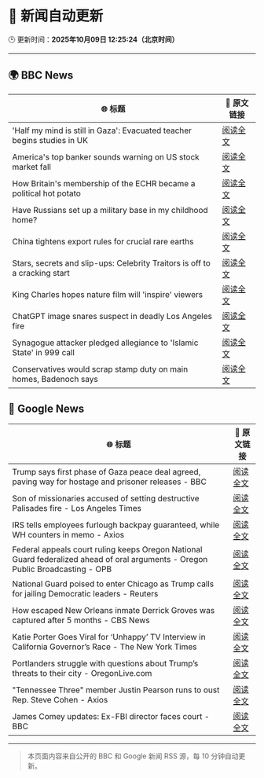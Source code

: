 # 🧠 新闻自动更新

🕒 更新时间：**2025年10月09日 12:25:24（北京时间）**

---

## 🌍 BBC News

| 🌐 标题 | 🔗 原文链接 |
|--------|-------------|
| 'Half my mind is still in Gaza': Evacuated teacher begins studies in UK | [阅读全文](https://www.bbc.com/news/articles/cx25qy1804ro?at_medium=RSS&at_campaign=rss) |
| America's top banker sounds warning on US stock market fall | [阅读全文](https://www.bbc.com/news/articles/cg5ej03p604o?at_medium=RSS&at_campaign=rss) |
| How Britain's membership of the ECHR became a political hot potato | [阅读全文](https://www.bbc.com/news/articles/cm283eqje03o?at_medium=RSS&at_campaign=rss) |
| Have Russians set up a military base in my childhood home? | [阅读全文](https://www.bbc.com/news/articles/c4gj7p96nd0o?at_medium=RSS&at_campaign=rss) |
| China tightens export rules for crucial rare earths | [阅读全文](https://www.bbc.com/news/articles/ckgzl0nwvd7o?at_medium=RSS&at_campaign=rss) |
| Stars, secrets and slip-ups: Celebrity Traitors is off to a cracking start | [阅读全文](https://www.bbc.com/news/articles/c2038w7lgx1o?at_medium=RSS&at_campaign=rss) |
| King Charles hopes nature film will 'inspire' viewers | [阅读全文](https://www.bbc.com/news/articles/cd63dxxv9jpo?at_medium=RSS&at_campaign=rss) |
| ChatGPT image snares suspect in deadly Los Angeles fire | [阅读全文](https://www.bbc.com/news/articles/c8exz5yg14ko?at_medium=RSS&at_campaign=rss) |
| Synagogue attacker pledged allegiance to 'Islamic State' in 999 call | [阅读全文](https://www.bbc.com/news/articles/c3drj0dxmr9o?at_medium=RSS&at_campaign=rss) |
| Conservatives would scrap stamp duty on main homes, Badenoch says | [阅读全文](https://www.bbc.com/news/articles/c20zv94ldpko?at_medium=RSS&at_campaign=rss) |

## 📰 Google News

| 🌐 标题 | 🔗 原文链接 |
|--------|-------------|
| Trump says first phase of Gaza peace deal agreed, paving way for hostage and prisoner releases - BBC | [阅读全文](https://news.google.com/rss/articles/CBMiVEFVX3lxTE5RUENINEF0TGxRbGtNeTFUclZfTm0xUTc1UlFlUmRFTGlraENZd2s2Y3U0enRDUG0yNjJOdHBWRFdwR01ndEhWc2pxM0lYSG8wVS10dA?oc=5) |
| Son of missionaries accused of setting destructive Palisades fire - Los Angeles Times | [阅读全文](https://news.google.com/rss/articles/CBMioAFBVV95cUxOY2hiSWFDM1QxVTdUZzdSdzJrOVhlU3NlQnlMLVNvcC1XWVlQc1hzVHQyUVVlR2VhS1hIRXU4ckFMakdFVXd4ZnpXWXM1NzYzR1VzaUdoaDVqYVllNGNtVExZbTNfX2hPRjdWcHZWRmxUZFplNEZqSUREVzN6dDdOZXZ1cDZKQlB2bXRLMmZLblptS0Y0NmlVZHgtbl93Qi16?oc=5) |
| IRS tells employees furlough backpay guaranteed, while WH counters in memo - Axios | [阅读全文](https://news.google.com/rss/articles/CBMihwFBVV95cUxORFJlWnRJak04LUFhZW5jcG1DWnhEeFp5UExaLWVEVWRYdXA5X2FlVFhtZXh3LUdlZEljbmlvZ2FTa2lIZmZ5dS1Canp1RTJoczJ4SDc5V1dXb21YcVl2Rlg2anc4S3Q4aXpSS2ZXOTVuVmFhQTNCbGlBUnBFOFBJcEhXbGxyenc?oc=5) |
| Federal appeals court ruling keeps Oregon National Guard federalized ahead of oral arguments - Oregon Public Broadcasting - OPB | [阅读全文](https://news.google.com/rss/articles/CBMivwFBVV95cUxPdXhtVmdqTUdvTVloMkVEMDBzQU5xampEajNJeVh1ekVUWG0xdXRsQUo5b09vVTJBbUJOaXFEUTYtS25OcWtpTEdqOHdrNjI3aUE5WWZZSy1Rb0VpV3l4eVg5eU9ZQi1jSWNKRk5vV3ZxaXNFZEZaQWpVcklhM3UwZXdkV2FXTEpGVXZaTjZsWU5RWFVjZEV5N0NaNzJpTHpERUgzelBYSXRCZVU4aDE5VmQ4MFloaHV1XzNuYkgyTQ?oc=5) |
| National Guard poised to enter Chicago as Trump calls for jailing Democratic leaders - Reuters | [阅读全文](https://news.google.com/rss/articles/CBMixgFBVV95cUxNSXJMWnJBdzM4YU9Yd0EtdUN6RG1xeDQyMlBQczNnXzVfTUtCaV85aWVXSkVDZUVsZmNlTU0ybjFTNnZHWWs4QnhKNnJSWVQzWTdMblJ4UURSZDdPV29NVmdHU3RkblNzUzdndUVvSFI5eW9KN04zaFhlVTRTYVRjdkFIVmp6VmpnQmJwSE42OXVoV2pmV0VBcU56YUcwODB1WjdCaEp6VEdVR1VvcWoyald4bVV2TGJuRFU0QkIzbGJLQUlSRGc?oc=5) |
| How escaped New Orleans inmate Derrick Groves was captured after 5 months - CBS News | [阅读全文](https://news.google.com/rss/articles/CBMiogFBVV95cUxQRmRza2Q4cVQ2VUptdWJPckhkNG8yNkVkUnhLT1dFRUwxZHBmS091RzBkMjEtVXNBZEUyVVI0bldwSzFaVkFiMlE1eU5LTFNadWlKSVozTWtpblA2elB3c045TUVqeU1pZGdYV3BkTnNfNEpDbWQ5ZTdDdlpKbFp2OUlWV0lId0hVckl4emZLZHprRnFqNmNlb2dnU1BLVG1paUHSAacBQVVfeXFMTW5SeTJZUGpiT0laTlRtR2ZGV0VwR2lvOXpLWWZsQU10ZFRySmJPcnQwRm9qWkZZelA4NDZtU3J3dmlLRXpxMGNOV3RFQkFpQURtUEtZeDlhenI4bV8zamIwc3BCdjUzdFp5SDFMR29TMkdZOGZ6SjNQR2Z5OWJXOFZidy01VWs0UjZSY1FaTlB1ZG1TMnpYSzlsanRqRkZ1aUwtTHF1TGs?oc=5) |
| Katie Porter Goes Viral for ‘Unhappy’ TV Interview in California Governor’s Race - The New York Times | [阅读全文](https://news.google.com/rss/articles/CBMivAFBVV95cUxPN2hNWXA1a29jaURzMUZPSmtNRkNmejVIakVfcGVOQmliLWQxQlRqTVo3Wi14Wks2clNCdi1fUHBhYUVsVnVvbTF2VWNYbk9tUVdGeEZ1aEpRUjctYi00YmJjeFQ5V0N4RXBKNWlSZGFMTnlxemJhZlFJQ3J5akhkM3lsd3dJdXd2YW11U0xwRVpDQllObVNRN0ZTNW5OVjNSNmsxZjlEWUtJTVllMkpTRHpJNm9fWDl2WlIwSg?oc=5) |
| Portlanders struggle with questions about Trump’s threats to their city - OregonLive.com | [阅读全文](https://news.google.com/rss/articles/CBMiuwFBVV95cUxNUmgwRXNKT0dQMDJxbThxbU9PN0Z2eUs4NFJGajA3VzRTZ1poR1llZDFGZnpreEQtQ0l4dHVBZVRHTkNEc1FQOURqeGhLX2tYVUh6RVBTeVpXdGtnd0phcF9SalowZjlOSEFuRmpBbWFTMEw1aVh1M1BZOFZyZzBUNXkxNDlOY0MzTE9XOUlrMFJLMXlKWGhhVWN2OXdlemRZako4el9qR3FEbVdMSDk2YnVYSTNock9lTFo0?oc=5) |
| "Tennessee Three" member Justin Pearson runs to oust Rep. Steve Cohen - Axios | [阅读全文](https://news.google.com/rss/articles/CBMigAFBVV95cUxQbWxHSDUxZndWNW5FRllXbTZwNTVUTVBzX2dma2ExeVdkb3pVbTRlVTdycWd3a0Z5TDRpb0pDQWxXUUZHMHduZkhZMEdnNHN0a2tocjdiN2xUbjA0R1JteC0xci14Z0lPYkV1NFZZOGpPWmlIOWJIbkROblRJclVjUQ?oc=5) |
| James Comey updates: Ex-FBI director faces court - BBC | [阅读全文](https://news.google.com/rss/articles/CBMiVEFVX3lxTE1wR0M0dmt0cmhPbldQemtFQkZFT2NCUTgtQW16Smk3bUFjeTcwbWZhcGM4VDZYZm5UbVdxcXA4S3BtQmtQOXhFaExXbWJVUUlHcVZBNg?oc=5) |

---
> 本页面内容来自公开的 BBC 和 Google 新闻 RSS 源，每 10 分钟自动更新。